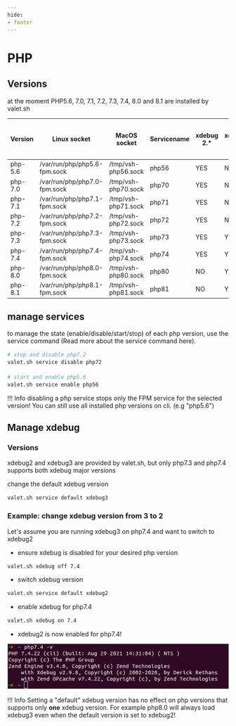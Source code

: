 ```yaml
---
hide:
- footer
---
```


# PHP

## Versions
at the moment PHP5.6, 7.0, 7.1, 7.2, 7.3, 7.4, 8.0 and 8.1 are installed by valet.sh


| Version| Linux socket| MacOS socket| Servicename |xdebug 2.*|xdebug 3.*|FPM service running by default|
|-----------------|--------|-------|-------|------|-------|------|
| php-5.6 | /var/run/php/php5.6-fpm.sock | /tmp/vsh-php56.sock | php56 | YES | NO | NO |
| php-7.0 | /var/run/php/php7.0-fpm.sock | /tmp/vsh-php70.sock | php70 | YES | NO | NO |
| php-7.1 | /var/run/php/php7.1-fpm.sock | /tmp/vsh-php71.sock | php71 | YES | NO | NO |
| php-7.2 | /var/run/php/php7.2-fpm.sock | /tmp/vsh-php72.sock | php72 | YES | NO | YES |
| php-7.3 | /var/run/php/php7.3-fpm.sock | /tmp/vsh-php73.sock | php73 | YES | YES | YES |
| php-7.4 | /var/run/php/php7.4-fpm.sock | /tmp/vsh-php74.sock | php74 | YES | YES | YES |
| php-8.0 | /var/run/php/php8.0-fpm.sock | /tmp/vsh-php80.sock | php80 | NO | YES | NO |
| php-8.1 | /var/run/php/php8.1-fpm.sock | /tmp/vsh-php81.sock | php81 | NO | YES | NO |


## manage services

to manage the state (enable/disable/start/stop) of each php version, use the service command (Read more about the service command here).


```bash
# stop and disable php7.2
valet.sh service disable php72
 
# start and enable php5.6
valet.sh service enable php56
```

!!! Info
    disabling a php service stops only the FPM service for the selected version! You can still use all installed php versions on cli. (e.g "php5.6")


## Manage xdebug

### Versions
xdebug2 and xdebug3 are provided by valet.sh, but only php7.3 and php7.4 supports both xdebug major versions

change the default xdebug version
```bash
valet.sh service default xdebug3
```

### Example: change xdebug version from 3 to 2
Let's assume you are running xdebug3 on php7.4 and want to switch to xdebug2

* ensure xdebug is disabled for your desired php version
```bash
valet.sh xdebug off 7.4
```
* switch xdebug version
```bash
valet.sh service default xdebug2
```
* enable xdebug for php7.4
```bash
valet.sh xdebug on 7.4
```
* xdebug2 is now enabled for php7.4!

![Image title](/assets/valet-sh-xdebug-php74.png)


!!! Info
    Setting a "default" xdebug version has no effect on php versions that supports only <strong>one</strong> xdebug version. For example php8.0 will always load xdebug3 even when the default version is set to xdebug2!


